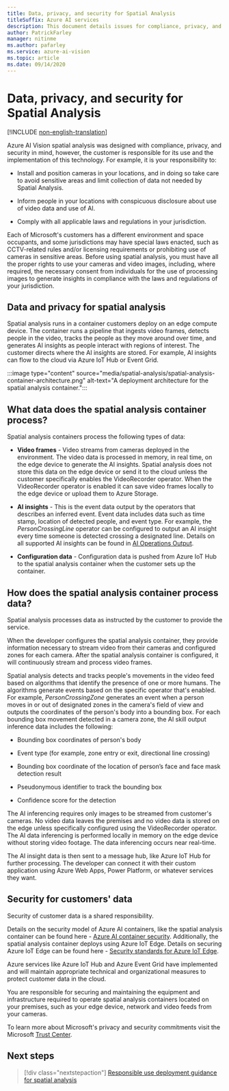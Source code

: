 ```yaml
---
title: Data, privacy, and security for Spatial Analysis
titleSuffix: Azure AI services
description: This document details issues for compliance, privacy, and security for an Azure AI Vision spatial analysis container deployment.
author: PatrickFarley
manager: nitinme
ms.author: pafarley
ms.service: azure-ai-vision
ms.topic: article
ms.date: 09/14/2020
---
```


# Data, privacy, and security for Spatial Analysis

[!INCLUDE [non-english-translation](../includes/non-english-translation.md)]

Azure AI Vision spatial analysis was designed with compliance, privacy, and security in mind, however, the customer is responsible for its use and the implementation of this technology. For example, it is your responsibility to:

- Install and position cameras in your locations, and in doing so take care to avoid sensitive areas and limit collection of data not needed by Spatial Analysis.

- Inform people in your locations with conspicuous disclosure about use of video data and use of AI.

- Comply with all applicable laws and regulations in your jurisdiction.

Each of Microsoft's customers has a different environment and space occupants, and some jurisdictions may have special laws enacted, such as CCTV-related rules and/or licensing requirements or prohibiting use of cameras in sensitive areas. Before using spatial analysis, you must have all the proper rights to use your cameras and video images, including, where required, the necessary consent from individuals for the use of processing images to generate insights in compliance with the laws and regulations of your jurisdiction.

## Data and privacy for spatial analysis

Spatial analysis runs in a container customers deploy on an edge compute device. The container runs a pipeline that ingests video frames, detects people in the video, tracks the people as they move around over time, and generates AI insights as people interact with regions of interest. The customer directs where the AI insights are stored. For example, AI insights can flow to the cloud via Azure IoT Hub or Event Grid.

:::image type="content" source="media/spatial-analysis/spatial-analysis-container-architecture.png" alt-text="A deployment architecture for the spatial analysis container.":::

## What data does the spatial analysis container process?

Spatial analysis containers process the following types of data:

- **Video frames** - Video streams from cameras deployed in the environment. The video data is processed in memory, in real time, on the edge device to generate the AI insights. Spatial analysis does not store this data on the edge device or send it to the cloud unless the customer specifically enables the VideoRecorder operator. When the VideoRecorder operator is enabled it can save video frames locally to the edge device or upload them to Azure Storage.

- **AI insights** - This is the event data output by the operators that describes an inferred event. Event data includes data such as time stamp, location of detected people, and event type. For example, the *PersonCrossingLine* operator can be configured to output an AI insight every time someone is detected crossing a designated line. Details on all supported AI insights can be found in [AI Operations Output](/azure/ai-services/computer-vision/spatial-analysis-operations).

- **Configuration data** - Configuration data is pushed from Azure IoT Hub to the spatial analysis container when the customer sets up the container.

## How does the spatial analysis container process data?

Spatial analysis processes data as instructed by the customer to provide the service.

When the developer configures the spatial analysis container, they provide information necessary to stream video from their cameras and configured zones for each camera. After the spatial analysis container is configured, it will continuously stream and process video frames.

Spatial analysis detects and tracks people's movements in the video feed based on algorithms that identify the presence of one or more humans. The algorithms generate events based on the specific operator that's enabled. For example, *PersonCrossingZone* generates an event when a person moves in or out of designated zones in the camera's field of view and outputs the coordinates of the person's body into a bounding box. For each bounding box movement detected in a camera zone, the AI skill output inference data includes the following:

- Bounding box coordinates of person's body

- Event type (for example, zone entry or exit, directional line crossing)

- Bounding box coordinate of the location of person’s face and face mask detection result  

- Pseudonymous identifier to track the bounding box

- Confidence score for the detection

The AI inferencing requires only images to be streamed from customer's cameras. No video data leaves the premises and no video data is stored on the edge unless specifically configured using the VideoRecorder operator. The AI data inferencing is performed locally in memory on the edge device without storing video footage. The data inferencing occurs near real-time.

The AI insight data is then sent to a message hub, like Azure IoT Hub for further processing. The developer can connect it with their custom application using Azure Web Apps, Power Platform, or whatever services they want.

## Security for customers' data

Security of customer data is a shared responsibility.

Details on the security model of Azure AI containers, like the spatial analysis container can be found here - [Azure AI container security](/azure/ai-services/cognitive-services-container-support?tabs=luis#azure-cognitive-services-container-security). Additionally, the spatial analysis container deploys using Azure IoT
Edge. Details on securing Azure IoT Edge can be found here - [Security standards for Azure IoT Edge](/azure/iot-edge/security).

Azure services like Azure IoT Hub and Azure Event Grid have implemented and will maintain appropriate technical and organizational measures to protect customer data in the cloud.

You are responsible for securing and maintaining the equipment and infrastructure required to operate spatial analysis containers located on your premises, such as your edge device, network and video feeds from your cameras.

To learn more about Microsoft's privacy and security commitments visit the Microsoft [Trust Center](https://www.microsoft.com/TrustCenter/CloudServices/Azure/default.aspx).

## Next steps

> [!div class="nextstepaction"]
> [Responsible use deployment guidance for spatial analysis](/azure/ai-foundry/responsible-ai/computer-vision/responsible-use-deployment?context=%2fazure%2fcognitive-services%2fComputer-vision%2fcontext%2fcontext)

